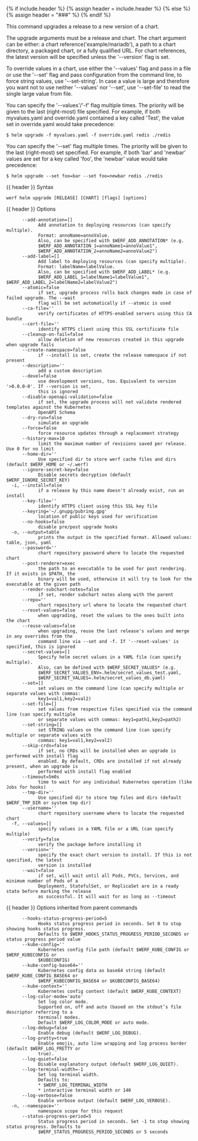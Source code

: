 {% if include.header %}
{% assign header = include.header %}
{% else %}
{% assign header = "###" %}
{% endif %}

This command upgrades a release to a new version of a chart.

The upgrade arguments must be a release and chart. The chart
argument can be either: a chart reference('example/mariadb'), a path to a chart directory,
a packaged chart, or a fully qualified URL. For chart references, the latest
version will be specified unless the '--version' flag is set.

To override values in a chart, use either the '--values' flag and pass in a file
or use the '--set' flag and pass configuration from the command line, to force string
values, use '--set-string'. In case a value is large and therefore
you want not to use neither '--values' nor '--set', use '--set-file' to read the
single large value from file.

You can specify the '--values'/'-f' flag multiple times. The priority will be given to the
last (right-most) file specified. For example, if both myvalues.yaml and override.yaml
contained a key called 'Test', the value set in override.yaml would take precedence:

    $ helm upgrade -f myvalues.yaml -f override.yaml redis ./redis

You can specify the '--set' flag multiple times. The priority will be given to the
last (right-most) set specified. For example, if both 'bar' and 'newbar' values are
set for a key called 'foo', the 'newbar' value would take precedence:

    $ helm upgrade --set foo=bar --set foo=newbar redis ./redis


{{ header }} Syntax

```shell
werf helm upgrade [RELEASE] [CHART] [flags] [options]
```

{{ header }} Options

```shell
      --add-annotation=[]
            Add annotation to deploying resources (can specify multiple).
            Format: annoName=annoValue.
            Also, can be specified with $WERF_ADD_ANNOTATION* (e.g.                                 
            $WERF_ADD_ANNOTATION_1=annoName1=annoValue1",                                           
            $WERF_ADD_ANNOTATION_2=annoName2=annoValue2")
      --add-label=[]
            Add label to deploying resources (can specify multiple).
            Format: labelName=labelValue.
            Also, can be specified with $WERF_ADD_LABEL* (e.g.                                      
            $WERF_ADD_LABEL_1=labelName1=labelValue1", $WERF_ADD_LABEL_2=labelName2=labelValue2")
      --atomic=false
            if set, upgrade process rolls back changes made in case of failed upgrade. The --wait   
            flag will be set automatically if --atomic is used
      --ca-file=''
            verify certificates of HTTPS-enabled servers using this CA bundle
      --cert-file=''
            identify HTTPS client using this SSL certificate file
      --cleanup-on-fail=false
            allow deletion of new resources created in this upgrade when upgrade fails
      --create-namespace=false
            if --install is set, create the release namespace if not present
      --description=''
            add a custom description
      --devel=false
            use development versions, too. Equivalent to version '>0.0.0-0'. If --version is set,   
            this is ignored
      --disable-openapi-validation=false
            if set, the upgrade process will not validate rendered templates against the Kubernetes 
            OpenAPI Schema
      --dry-run=false
            simulate an upgrade
      --force=false
            force resource updates through a replacement strategy
      --history-max=10
            limit the maximum number of revisions saved per release. Use 0 for no limit
      --home-dir=''
            Use specified dir to store werf cache files and dirs (default $WERF_HOME or ~/.werf)
      --ignore-secret-key=false
            Disable secrets decryption (default $WERF_IGNORE_SECRET_KEY)
  -i, --install=false
            if a release by this name doesn't already exist, run an install
      --key-file=''
            identify HTTPS client using this SSL key file
      --keyring='~/.gnupg/pubring.gpg'
            location of public keys used for verification
      --no-hooks=false
            disable pre/post upgrade hooks
  -o, --output=table
            prints the output in the specified format. Allowed values: table, json, yaml
      --password=''
            chart repository password where to locate the requested chart
      --post-renderer=exec
            the path to an executable to be used for post rendering. If it exists in $PATH, the     
            binary will be used, otherwise it will try to look for the executable at the given path
      --render-subchart-notes=false
            if set, render subchart notes along with the parent
      --repo=''
            chart repository url where to locate the requested chart
      --reset-values=false
            when upgrading, reset the values to the ones built into the chart
      --reuse-values=false
            when upgrading, reuse the last release's values and merge in any overrides from the     
            command line via --set and -f. If '--reset-values' is specified, this is ignored
      --secret-values=[]
            Specify helm secret values in a YAML file (can specify multiple).
            Also, can be defined with $WERF_SECRET_VALUES* (e.g.                                    
            $WERF_SECRET_VALUES_ENV=.helm/secret_values_test.yaml,                                  
            $WERF_SECRET_VALUES=.helm/secret_values_db.yaml)
      --set=[]
            set values on the command line (can specify multiple or separate values with commas:    
            key1=val1,key2=val2)
      --set-file=[]
            set values from respective files specified via the command line (can specify multiple   
            or separate values with commas: key1=path1,key2=path2)
      --set-string=[]
            set STRING values on the command line (can specify multiple or separate values with     
            commas: key1=val1,key2=val2)
      --skip-crds=false
            if set, no CRDs will be installed when an upgrade is performed with install flag        
            enabled. By default, CRDs are installed if not already present, when an upgrade is      
            performed with install flag enabled
      --timeout=5m0s
            time to wait for any individual Kubernetes operation (like Jobs for hooks)
      --tmp-dir=''
            Use specified dir to store tmp files and dirs (default $WERF_TMP_DIR or system tmp dir)
      --username=''
            chart repository username where to locate the requested chart
  -f, --values=[]
            specify values in a YAML file or a URL (can specify multiple)
      --verify=false
            verify the package before installing it
      --version=''
            specify the exact chart version to install. If this is not specified, the latest        
            version is installed
      --wait=false
            if set, will wait until all Pods, PVCs, Services, and minimum number of Pods of a       
            Deployment, StatefulSet, or ReplicaSet are in a ready state before marking the release  
            as successful. It will wait for as long as --timeout
```

{{ header }} Options inherited from parent commands

```shell
      --hooks-status-progress-period=5
            Hooks status progress period in seconds. Set 0 to stop showing hooks status progress.   
            Defaults to $WERF_HOOKS_STATUS_PROGRESS_PERIOD_SECONDS or status progress period value
      --kube-config=''
            Kubernetes config file path (default $WERF_KUBE_CONFIG or $WERF_KUBECONFIG or           
            $KUBECONFIG)
      --kube-config-base64=''
            Kubernetes config data as base64 string (default $WERF_KUBE_CONFIG_BASE64 or            
            $WERF_KUBECONFIG_BASE64 or $KUBECONFIG_BASE64)
      --kube-context=''
            Kubernetes config context (default $WERF_KUBE_CONTEXT)
      --log-color-mode='auto'
            Set log color mode.
            Supported on, off and auto (based on the stdout’s file descriptor referring to a        
            terminal) modes.
            Default $WERF_LOG_COLOR_MODE or auto mode.
      --log-debug=false
            Enable debug (default $WERF_LOG_DEBUG).
      --log-pretty=true
            Enable emojis, auto line wrapping and log process border (default $WERF_LOG_PRETTY or   
            true).
      --log-quiet=false
            Disable explanatory output (default $WERF_LOG_QUIET).
      --log-terminal-width=-1
            Set log terminal width.
            Defaults to:
            * $WERF_LOG_TERMINAL_WIDTH
            * interactive terminal width or 140
      --log-verbose=false
            Enable verbose output (default $WERF_LOG_VERBOSE).
  -n, --namespace=''
            namespace scope for this request
      --status-progress-period=5
            Status progress period in seconds. Set -1 to stop showing status progress. Defaults to  
            $WERF_STATUS_PROGRESS_PERIOD_SECONDS or 5 seconds
```

